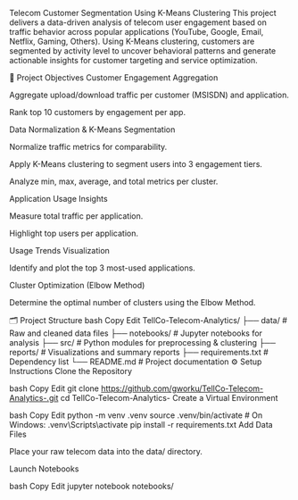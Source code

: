 Telecom Customer Segmentation Using K-Means Clustering
This project delivers a data-driven analysis of telecom user engagement based on traffic behavior across popular applications (YouTube, Google, Email, Netflix, Gaming, Others). Using K-Means clustering, customers are segmented by activity level to uncover behavioral patterns and generate actionable insights for customer targeting and service optimization.

🚀 Project Objectives
Customer Engagement Aggregation

Aggregate upload/download traffic per customer (MSISDN) and application.

Rank top 10 customers by engagement per app.

Data Normalization & K-Means Segmentation

Normalize traffic metrics for comparability.

Apply K-Means clustering to segment users into 3 engagement tiers.

Analyze min, max, average, and total metrics per cluster.

Application Usage Insights

Measure total traffic per application.

Highlight top users per application.

Usage Trends Visualization

Identify and plot the top 3 most-used applications.

Cluster Optimization (Elbow Method)

Determine the optimal number of clusters using the Elbow Method.

🗂️ Project Structure
bash
Copy
Edit
TellCo-Telecom-Analytics/
├── data/             # Raw and cleaned data files
├── notebooks/        # Jupyter notebooks for analysis
├── src/              # Python modules for preprocessing & clustering
├── reports/          # Visualizations and summary reports
├── requirements.txt  # Dependency list
└── README.md         # Project documentation
⚙️ Setup Instructions
Clone the Repository

bash
Copy
Edit
git clone https://github.com/gworku/TellCo-Telecom-Analytics-.git
cd TellCo-Telecom-Analytics-
Create a Virtual Environment

bash
Copy
Edit
python -m venv .venv
source .venv/bin/activate  # On Windows: .venv\Scripts\activate
pip install -r requirements.txt
Add Data Files

Place your raw telecom data into the data/ directory.

Launch Notebooks

bash
Copy
Edit
jupyter notebook notebooks/
